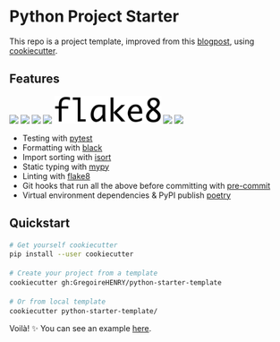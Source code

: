 # Python Project Starter

This repo is a project template, improved from this [blogpost](https://sourcery.ai/blog/python-best-practices/), using [cookiecutter](https://github.com/audreyr/cookiecutter).

## Features

<img src="https://docs.pytest.org/en/latest/_static/pytest_logo_curves.svg" height="50px" padding="0px">
<img src="https://black.readthedocs.io/en/stable/_static/logo2.png" height="50px" padding="4px 20px 6px">
<img src="https://pycqa.github.io/isort/art/logo.png" height="50px" padding="4px 10px 14px">
<img src="https://camo.githubusercontent.com/20e0f72b4f84dc5b42aceb95eb8eaa6c574746c0057e9e2525dd6cb4797d565f/687474703a2f2f6d7970792d6c616e672e6f72672f7374617469632f6d7970795f6c696768742e737667" height="50px" padding="6px 30px 12px">
<img src="rsc/img/flake8.png" height="50px" padding="8px 0px 16px">
<img src="https://pre-commit.com/logo.svg" height="50px" padding="4px 34px 10px">
<img src="https://python-poetry.org/images/logo-origami.svg" height="50px" padding="6px 16px 10px">

- Testing with [pytest](https://docs.pytest.org/en/latest)
- Formatting with [black](https://github.com/psf/black)
- Import sorting with [isort](https://github.com/timothycrosley/isort)
- Static typing with [mypy](http://mypy-lang.org)
- Linting with [flake8](https://flake8.pycqa.org/en/latest)
- Git hooks that run all the above before committing with [pre-commit](https://pre-commit.com/)
- Virtual environment dependencies & PyPI publish [poetry](https://python-poetry.org/)

## Quickstart

```bash
# Get yourself cookiecutter
pip install --user cookiecutter

# Create your project from a template 
cookiecutter gh:GregoireHENRY/python-starter-template

# Or from local template
cookiecutter python-starter-template/
```

Voilà! ✨
You can see an example [here](https://github.com/GregoireHENRY/test-python-starter).
